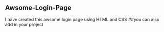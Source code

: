 ## Awsome-Login-Page
I have created this awsome login page using HTML and CSS 
##you can also add in your project
